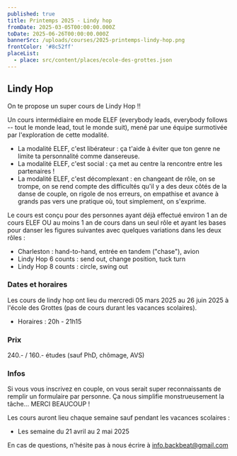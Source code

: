 ```yaml
---
published: true
title: Printemps 2025 - Lindy hop
fromDate: 2025-03-05T00:00:00.000Z
toDate: 2025-06-26T00:00:00.000Z
bannerSrc: /uploads/courses/2025-printemps-lindy-hop.png
frontColor: '#8c52ff'
placeList:
  - place: src/content/places/ecole-des-grottes.json
---
```


## Lindy Hop

On te propose un super cours de Lindy Hop !!

Un cours intermédiaire en mode ELEF (everybody leads, everybody follows -- tout le monde lead, tout le monde suit), mené par une équipe surmotivée par l'exploration de cette modalité. 

- La modalité ELEF, c'est libérateur : ça t'aide à éviter que ton genre ne limite ta personnalité comme dansereuse. 
- La modalité ELEF, c'est social : ça met au centre la rencontre entre les partenaires !
- La modalité ELEF, c'est décomplexant : en changeant de rôle, on se trompe, on se rend compte des difficultés qu'il y a des deux côtés de la danse de couple, on rigole de nos erreurs, on empathise et avance à grands pas vers une pratique où, tout simplement, on s'exprime.

Le cours est conçu pour des personnes ayant déjà effectué environ 1 an de cours ELEF OU au moins 1 an de cours dans un seul rôle et ayant les bases pour danser les figures suivantes avec quelques variations dans les deux rôles :

- Charleston : hand-to-hand, entrée en tandem ("chase"), avion
- Lindy Hop 6 counts : send out, change position, tuck turn
- Lindy Hop 8 counts : circle, swing out

### Dates et horaires

Les cours de lindy hop ont lieu du mercredi 05 mars 2025 au 26 juin 2025 à l'école des Grottes (pas de cours durant les vacances scolaires). 

- Horaires : 20h - 21h15

### Prix

240.- / 160.- études (sauf PhD, chômage, AVS)

### Infos

Si vous vous inscrivez en couple, on vous serait super reconnaissants de remplir un formulaire par personne. Ça nous simplifie monstrueusement la tâche... MERCI BEAUCOUP !

Les cours auront lieu chaque semaine sauf pendant les vacances scolaires :

- Les semaine du 21 avril au 2 mai 2025

En cas de questions, n'hésite pas à nous écrire à info.backbeat@gmail.com
